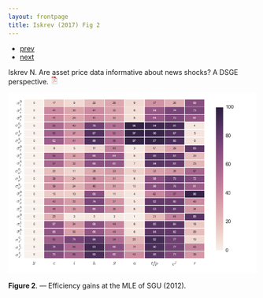 ```yaml
---
layout: frontpage
title: Iskrev (2017) Fig 2
---
```


<div class="navbar">
  <div class="navbar-inner">
      <ul class="nav">
          <li><a href="iskrev2017_fig2.html">prev</a></li>
          <li><a href="iskrev2017_fig3.html">next</a></li>
      </ul>
  </div>
</div>

Iskrev N. Are asset price data informative about news shocks? A DSGE perspective.
[![pdf](../icons16/pdf-icon.png)](../assets/papers/Asset-news.pdf)

[![Efficiency gains](../../assets/bigpublpics/EGallSGUmle.png)](http://kbroman.org/qtlcharts/example/iplotCorr.html)

**Figure 2**. &mdash; Efficiency gains at the MLE of SGU (2012).
